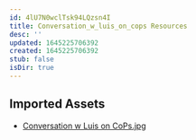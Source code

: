 ```yaml
---
id: 4lU7N0wclTsk94LQzsn4I
title: Conversation_w_luis_on_cops Resources
desc: ''
updated: 1645225706392
created: 1645225706392
stub: false
isDir: true
---
```

## Imported Assets
- [Conversation w Luis on CoPs.jpg](/assets/conversation-w-luis-on-cops-JE10jD3Q4gwi.jpg)
